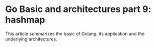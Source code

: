 # Go Basic and architectures part 9: hashmap


This article summarizes the basic of Golang, its application and the underlying architectures.

<!--more-->

